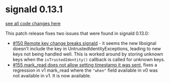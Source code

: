 # signald 0.13.1

[see all code changes here](https://gitlab.com/signald/signald/-/compare/0.13.0...0.13.1)

This patch release fixes two issues that were found in signald 0.13.0:
* [#150 Remote key change breaks signald](https://gitlab.com/signald/signald/-/issues/150) - it seems the new libsignal
doesn't include the key in UntrustedIdentityExceptions, leading to new keys not being handled well. This is worked
around by storing unknown keys when the `isTrustedIdentity()` callback is called for unknown keys.
* [#155 mark_read does not allow setting timestamp it was sent](https://gitlab.com/signald/signald/-/issues/155), fixes
a regression in v1 mark_read where the `"when"` field available in v0 was not available in v1. It is now available.  